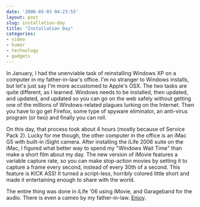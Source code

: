 ```yaml
---
date: '2006-03-03 04:23:55'
layout: post
slug: installation-day
title: "Installation Day"
categories:
- video
- humor
- technology
- gadgets
---
```


In January, I had the unenviable task of reinstalling Windows XP on a computer in my father-in-law's office. I'm no stranger to Windows installs, but let's just say I'm more accustomed to Apple's OSX. The two tasks are quite different, as I learned. Windows needs to be installed, then updated, and updated, and updated so you can go on the web safely without getting one of the millions of Windows-related plagues lurking on the Internet. Then you have to go get Firefox, some type of spyware eliminator, an anti-virus program (or two) and finally you can roll.

On this day, that process took about 4 hours (mostly because of Service Pack 2). Lucky for me though, the other computer in the office is an iMac G5 with built-in iSight camera. After installing the iLife 2006 suite on the iMac, I figured what better way to spend my "Windows Wait Time" than make a short film about my day. The new version of iMovie features a variable capture rate, so you can make stop-action movies by setting it to capture a frame every second, instead of every 30th of a second. This feature is KICK ASS! It turned a script-less, horribly colored little short and made it entertaining enough to share with the world.

The entire thing was done in iLife '06 using iMovie, and Garageband for the audio. There is even a cameo by my father-in-law. [Enjoy](http://www.youtube.com/watch?v=g-6GLqiRzQw).
